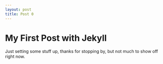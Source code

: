 ```yaml
---
layout: post
title: Post 0
---
```


# My First Post with Jekyll

Just setting some stuff up, thanks for stopping by, but not much to show off right now.
